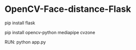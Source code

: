 # OpenCV-Face-distance-Flask

pip install flask

pip install opencv-python mediapipe cvzone

RUN:
python app.py

